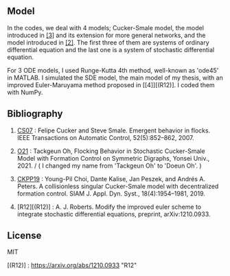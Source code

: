 ## Model
In the codes, we deal with 4 models; Cucker-Smale model, the model introduced in [[3]][(CKPP19)] and its extension for more general networks, and the model introduced in [[2]][(O21)]. The first three of them are systems of ordinary differential equation and the last one is a system of stochastic differential equation.

For 3 ODE models, I used Runge-Kutta 4th method, well-known as 'ode45' in MATLAB. I simulated the SDE model, the main model of my thesis, with an improved Euler-Maruyama method proposed in [[4]][(R12)]. I coded them with NumPy.  

## Bibliography

1. [CS07][(CS07)] : Felipe Cucker and Steve Smale. Emergent behavior in flocks. IEEE Transactions
on Automatic Control, 52(5):852–862, 2007.

2. [O21][(O21)] : Tackgeun Oh, Flocking Behavior in Stochastic Cucker-Smale Model with Formation Control on Symmetric Digraphs, Yonsei Univ., 2021.
/ ( I changed my name from 'Tackgeun Oh' to 'Doeun Oh'. )

3. [CKPP19][(CKPP19)] : Young-Pil Choi, Dante Kalise, Jan Peszek, and Andrés A. Peters. A collisionless
singular Cucker-Smale model with decentralized formation control. SIAM J.
Appl. Dyn. Syst., 18(4):1954–1981, 2019.

4. [R12][(R12)] : A. J. Roberts. Modify the improved euler scheme to integrate stochastic differential equations, preprint, arXiv:1210.0933.

## License

MIT

[(CS07)]: https://ieeexplore.ieee.org/document/4200853 "CS07"
[(O21)]: http://www.riss.kr/link?id=T15771814 "O21"
[(CKPP19)]: https://arxiv.org/abs/1807.05177 "CKPP19"
[(R12)] : https://arxiv.org/abs/1210.0933 "R12"
